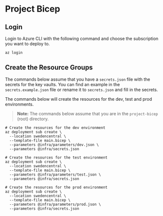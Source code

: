 # Project Bicep

## Login

Login to Azure CLI with the following command and choose the subscription you want to deploy to.

```shell
az login
```

## Create the Resource Groups

The commands below assume that you have a `secrets.json` file with the secrets for the key vaults. You can find an
example in the `secrets.example.json` file or rename it to `secrets.json` and fill in the secrets.

The commands below will create the resources for the dev, test and prod environments.

> **Note:** The commands below assume that you are in the `project-bicep` (root) directory.

```shell
# Create the resources for the dev environment
az deployment sub create \
  --location swedencentral \
  --template-file main.bicep \
  --parameters @infra/parameters/dev.json \
  --parameters @infra/secrets.json

# Create the resources for the test environment
az deployment sub create \
  --location swedencentral \
  --template-file main.bicep \
  --parameters @infra/parameters/test.json \
  --parameters @infra/secrets.json

# Create the resources for the prod environment
az deployment sub create \
  --location swedencentral \
  --template-file main.bicep \
  --parameters @infra/parameters/prod.json \
  --parameters @infra/secrets.json
```
